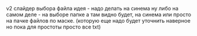 v2
слайдер выбора файла
идея - надо делать на синема
ну либо на самом деле - на выборе папке а там видно будет, на синема или просто на пачке файлов по маске.
(которую еще надо будет уточнить наверное но пока для простоты просто все txt)